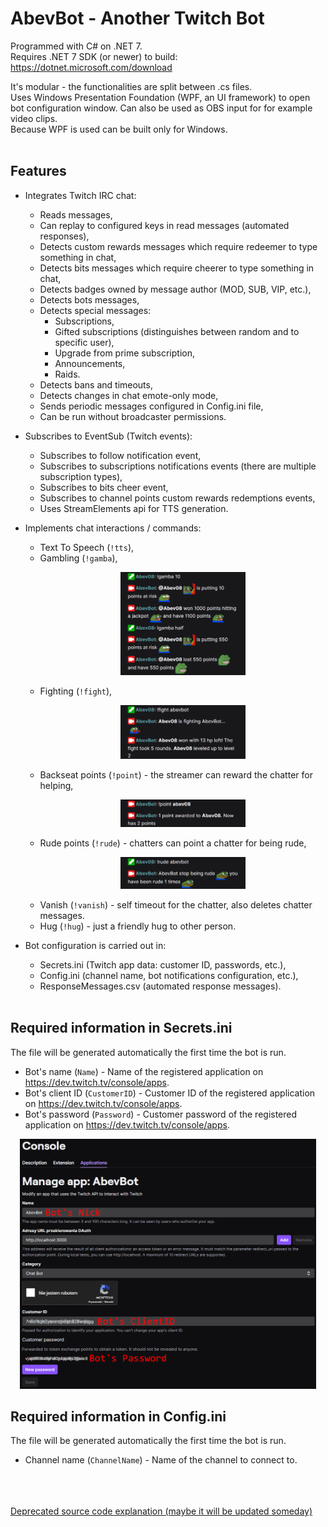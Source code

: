 # AbevBot - Another Twitch Bot
Programmed with C# on .NET 7.  
Requires .NET 7 SDK (or newer) to build: https://dotnet.microsoft.com/download  

It's modular - the functionalities are split between .cs files.  
Uses Windows Presentation Foundation (WPF, an UI framework) to open bot configuration window. Can also be used as OBS input for for example video clips.  
Because WPF is used can be built only for Windows.
<br><br>

## **Features**
- Integrates Twitch IRC chat:
  - Reads messages,
  - Can replay to configured keys in read messages (automated responses),
  - Detects custom rewards messages which require redeemer to type something in chat,
  - Detects bits messages which require cheerer to type something in chat,
  - Detects badges owned by message author (MOD, SUB, VIP, etc.),
  - Detects bots messages,
  - Detects special messages:
    - Subscriptions,
    - Gifted subscriptions (distinguishes between random and to specific user),
    - Upgrade from prime subscription,
    - Announcements,
    - Raids.
  - Detects bans and timeouts,
  - Detects changes in chat emote-only mode,
  - Sends periodic messages configured in Config.ini file,
  - Can be run without broadcaster permissions.

- Subscribes to EventSub (Twitch events):
  - Subscribes to follow notification event,
  - Subscribes to subscriptions notifications events (there are multiple subscription types),
  - Subscribes to bits cheer event,
  - Subscribes to channel points custom rewards redemptions events,
  - Uses StreamElements api for TTS generation.

- Implements chat interactions / commands:
  - Text To Speech (`!tts`),
  - Gambling (`!gamba`), <p align="center"><img src="ReadmeImages/MinigameGamba.png" width=200 alt="Gamba minigame"></p>
  - Fighting (`!fight`), <p align="center"><img src="ReadmeImages/MinigameFight.png" width=200 alt="Gamba minigame"></p>
  - Backseat points (`!point`) - the streamer can reward the chatter for helping, <p align="center"><img src="ReadmeImages/MinigamePoint.png" width=200 alt="Gamba minigame"></p>
  - Rude points (`!rude`) - chatters can point a chatter for being rude, <p align="center"><img src="ReadmeImages/MinigameRude.png" width=200 alt="Gamba minigame"></p>
  - Vanish (`!vanish`) - self timeout for the chatter, also deletes chatter messages.
  - Hug (`!hug`) - just a friendly hug to other person.

- Bot configuration is carried out in:
  - Secrets.ini (Twitch app data: customer ID, passwords, etc.),
  - Config.ini (channel name, bot notifications configuration, etc.),
  - ResponseMessages.csv (automated response messages).
<br><br>

## **Required information in Secrets.ini**
The file will be generated automatically the first time the bot is run.
 - Bot's name (`Name`) - Name of the registered application on https://dev.twitch.tv/console/apps.
 - Bot's client ID (`CustomerID`) - Customer ID of the registered application on https://dev.twitch.tv/console/apps.
 - Bot's password (`Password`) - Customer password of the registered application on https://dev.twitch.tv/console/apps.
<p align="center"><img src="ReadmeImages/BotLogin.png" height="400" alt="Bot's Nick, ClientID and Password"></p>  

## **Required information in Config.ini**
The file will be generated automatically the first time the bot is run.
 - Channel name (`ChannelName`) - Name of the channel to connect to.
<br><br><br><br>

[Deprecated source code explanation (maybe it will be updated someday)](SourceCodeExplanation.md)
